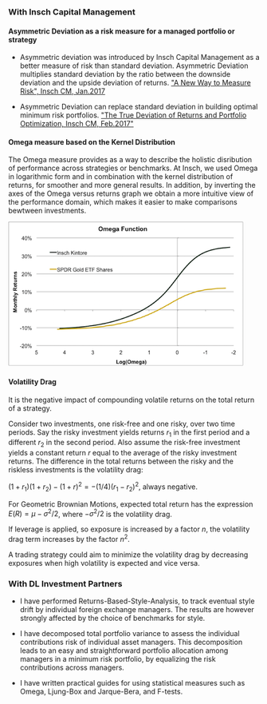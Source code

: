 ### With Insch Capital Management

#### Asymmetric Deviation as a risk measure for a managed portfolio or strategy

- Asymmetric deviation was introduced by Insch Capital Management as a better measure of risk than standard deviation. Asymmetric Deviation multiplies standard deviation by the ratio between the downside deviation and the upside deviation of returns.
["A New Way to Measure Risk", Insch CM, Jan.2017](webdocs/Non-StandardDeviation_17_01.pdf)

- Asymmetric Deviation can replace standard deviation in building optimal minimum risk portfolios. 
["The True Deviation of Returns and Portfolio Optimization, Insch CM, Feb.2017"](webdocs/TDandMinRiskPortfolios17_02.pdf)


#### Omega measure based on the Kernel Distribution

The Omega measure provides as a way to describe the holistic disribution of performance across strategies or benchmarks. At Insch, we used Omega in logarithmic form and in combination with the kernel distribution of returns, for smoother and more general results. In addition, by inverting the axes of the Omega versus returns graph we obtain a more intuitive view of the performance domain, which makes it easier to make comparisons bewtween investments.

![](img/OmegaPlot.png)


#### Volatility Drag

It is the negative impact of compounding volatile returns on the total return of a strategy. 

Consider two investments, one risk-free and one risky, over two time periods. Say the risky investment yields returns $r_1$ in the first period and a different $r_2$ in the second period. Also assume the risk-free investment yields a
constant return $r$ equal to the average of the risky investment returns. 
The difference in the total returns between the risky and the riskless investments is the volatility drag: 

$(1+r_1)(1+r_2) - (1+r)^2 = -(1/4)(r_1-r_2)^2$, always negative. 

For Geometric Brownian Motions, expected total return has the
expression $E(R) = \mu - \sigma^2/2$, where $-\sigma^2/2$ is the volatility drag. 

If leverage is applied, so exposure is increased by a factor $n$, the volatility drag term increases by the factor $n^2$. 

A trading strategy could aim to minimize the volatility drag by decreasing exposures when high volatility is expected and
vice versa.


### With DL Investment Partners 

- I have performed Returns-Based-Style-Analysis, to track eventual style drift by individual foreign exchange managers. The results are however strongly affected by the choice of benchmarks for style. 

- I have decomposed total portfolio variance to assess the individual contributions risk of individual asset managers. This decomposition leads to an easy and straightforward portfolio allocation among managers in a minimum risk portfolio, by equalizing the risk contributions across managers. 

- I have written practical guides for using statistical measures such as Omega, Ljung-Box and Jarque-Bera, and F-tests.